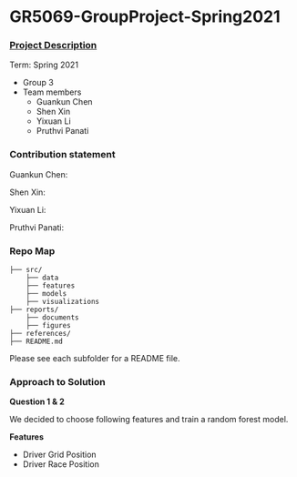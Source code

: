 # GR5069-GroupProject-Spring2021

### [Project Description](GR5069-GroupProject.pdf)

Term: Spring 2021

+ Group 3
+ Team members
	+ Guankun Chen
	+ Shen Xin
	+ Yixuan Li
	+ Pruthvi Panati
	
### Contribution statement

Guankun Chen: 

Shen Xin:  

Yixuan Li:

Pruthvi Panati:

### Repo Map
```
├── src/
	├── data
	├── features
	├── models
	├── visualizations
├── reports/
	├── documents
	├── figures
├── references/
├── README.md
```

Please see each subfolder for a README file.




### Approach to Solution

**Question 1 & 2** 

We decided to choose following features and train a random forest model.

**Features**

- Driver Grid Position
- Driver Race Position
